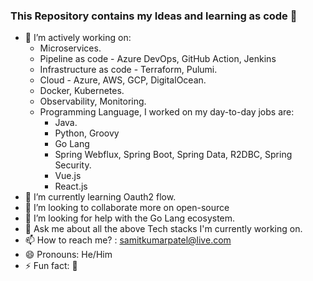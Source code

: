 ### This Repository contains my Ideas and learning as code 👋
- 🔭 I’m actively working on:
  - Microservices.
  - Pipeline as code - Azure DevOps, GitHub Action, Jenkins
  - Infrastructure as code - Terraform, Pulumi.
  - Cloud - Azure, AWS, GCP, DigitalOcean.
  - Docker, Kubernetes.
  - Observability, Monitoring.
  - Programming Language, I worked on my day-to-day jobs are:
    - Java.
    - Python, Groovy
    - Go Lang
    - Spring Webflux, Spring Boot, Spring Data, R2DBC, Spring Security.
    - Vue.js
    - React.js
- 🌱 I’m currently learning Oauth2 flow.
- 👯 I’m looking to collaborate more on open-source
- 🤔 I’m looking for help with the Go Lang ecosystem.
- 💬 Ask me about all the above Tech stacks I'm currently working on.
- 📫 How to reach me? : samitkumarpatel@live.com
- 😄 Pronouns: He/Him
- ⚡ Fun fact: :thinking:


<!--
**samitkumarpatel/samitkumarpatel** is a ✨ _special_ ✨ repository because its `README.md` (this file) appears on your GitHub profile.

Here are some ideas to get you started:

- 🔭 I’m currently working on ...
- 🌱 I’m currently learning ...
- 👯 I’m looking to collaborate on ...
- 🤔 I’m looking for help with ...
- 💬 Ask me about ...
- 📫 How to reach me: ...
- 😄 Pronouns: ...
- ⚡ Fun fact: ...
-->
